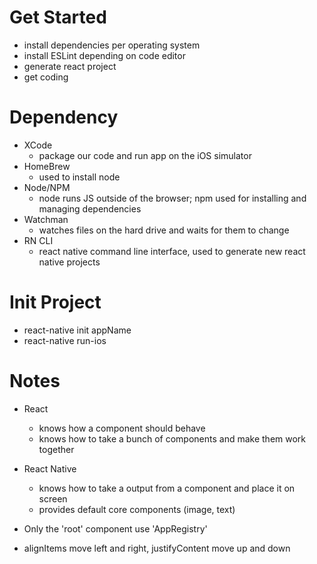  # Get Started
- install dependencies per operating system
- install ESLint depending on code editor
- generate react project
- get coding 

# Dependency 
- XCode
    - package our code and run app on the iOS simulator
- HomeBrew
    - used to install node
- Node/NPM
    - node runs JS outside of the browser; npm used for installing and managing dependencies
- Watchman
    - watches files on the hard drive and waits for them to change
- RN CLI
    - react native command line interface, used to generate new react native projects

# Init Project
 - react-native init appName
 - react-native run-ios

 # Notes
 - React 
    - knows how a component should behave
    - knows how to take a bunch of components and make them work together

- React Native
    - knows how to take a output from a component and place it on screen
    - provides default core components (image, text)

- Only the 'root' component use 'AppRegistry'

- alignItems move left and right, justifyContent move up and down